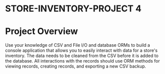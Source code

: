 # STORE-INVENTORY-PROJECT 4




# Project Overview
Use your knowledge of CSV and File I/O and database ORMs to build a console application that allows you to easily interact with data for a store's inventory. The data needs to be cleaned from the CSV before it is added to the database. All interactions with the records should use ORM methods for viewing records, creating records, and exporting a new CSV backup.
